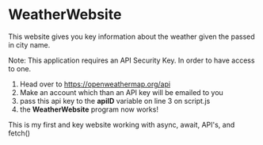 # WeatherWebsite
This website gives you key information about the weather given the passed in city name. 

Note: This application requires an API Security Key. In order to have access to one.
1. Head over to https://openweathermap.org/api
3. Make an account which than an API key will be emailed to you
4. pass this api key to the **apiID** variable on line 3 on script.js
5. the **WeatherWebsite** program now works!

This is my first and key website working with async, await, API's, and fetch()
